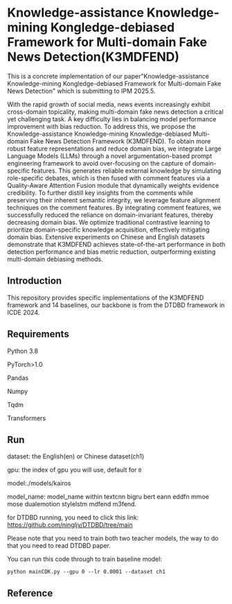 # Knowledge-assistance Knowledge-mining Kongledge-debiased Framework for Multi-domain Fake News Detection(K3MDFEND)

This is a concrete implementation of our paper"Knowledge-assistance Knowledge-mining Kongledge-debiased Framework for Multi-domain Fake News Detection" which is submitting to IPM 2025.5.

With the rapid growth of social media, news events increasingly exhibit cross-domain topicality, making multi-domain fake news detection a critical yet challenging task. A key difficulty lies in balancing model performance improvement with bias reduction. To address this, we propose the Knowledge-assistance Knowledge-mining Knowledge-debiased Multi-domain Fake News Detection Framework (K3MDFEND). To obtain more robust feature representations and reduce domain bias, we integrate Large Language Models (LLMs) through a novel argumentation-based prompt engineering framework to avoid over-focusing on the capture of domain-specific features. This generates reliable external knowledge by simulating role-specific debates, which is then fused with comment features via a Quality-Aware Attention Fusion module that dynamically weights evidence credibility. To further distill key insights from the comments while preserving their inherent semantic integrity, we leverage feature alignment techniques on the comment features. By integrating comment features, we successfully reduced the reliance on domain-invariant features, thereby decreasing domain bias. We optimize traditional contrastive learning to prioritize domain-specific knowledge acquisition, effectively mitigating domain bias. Extensive experiments on Chinese and English datasets demonstrate that K3MDFEND achieves state-of-the-art performance in both detection performance and bias metric reduction, outperforming existing multi-domain debiasing methods.

## Introduction

This repository provides specific implementations of the K3MDFEND framework and 14 baselines, our backbone is from the DTDBD framework in ICDE 2024.

## Requirements

Python 3.8

PyTorch>1.0

Pandas

Numpy

Tqdm

Transformers

## Run

dataset: the English(en) or Chinese dataset(ch1)

gpu: the index of gpu you will use, default for `0`

model:./models/kairos

model_name: model_name within textcnn bigru bert eann eddfn mmoe mose dualemotion stylelstm mdfend m3fend.

for DTDBD running, you need to click this link: https://github.com/ningljy/DTDBD/tree/main

Please note that you need to train both two teacher models, the way to do that you need to read DTDBD paper.

You can run this code through to train baseline model:

```
python mainCDK.py --gpu 0 --lr 0.0001 --dataset ch1

```
## Reference

